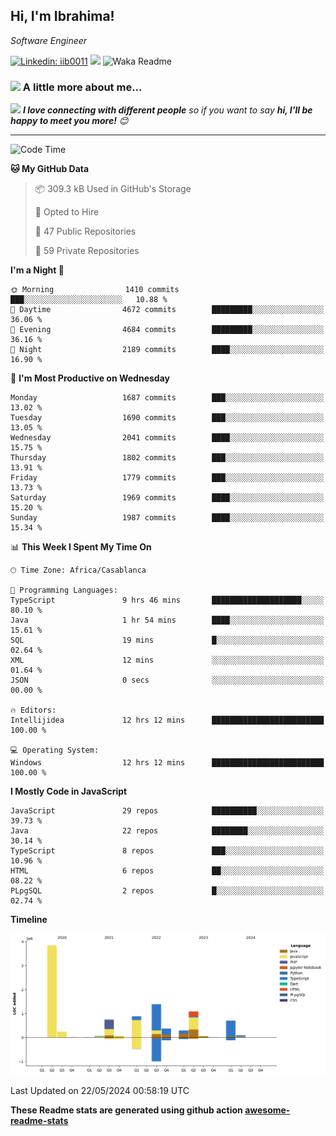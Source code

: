 <h2>Hi, I'm Ibrahima! </h2>
<p><em>Software Engineer 
</em></p>


[![Linkedin: iib0011](https://img.shields.io/badge/-iib0011-blue?style=flat-square&logo=Linkedin&logoColor=white&link=https://www.linkedin.com/in/iib0011/)](https://www.linkedin.com/in/iib0011/)
![](https://visitor-badge.glitch.me/badge?page_id=iib0011)
![Waka Readme](https://github.com/iib0011/iib0011/workflows/Waka%20Readme/badge.svg)


### <img src="https://media.giphy.com/media/VgCDAzcKvsR6OM0uWg/giphy.gif" width="50"> A little more about me...  


<img src="https://media.giphy.com/media/LnQjpWaON8nhr21vNW/giphy.gif" width="60"> <em><b>I love connecting with different people</b> so if you want to say <b>hi, I'll be happy to meet you more!</b> 😊</em>

---
<!--START_SECTION:waka-->
![Code Time](http://img.shields.io/badge/Code%20Time-3%2C332%20hrs%2046%20mins-blue)

**🐱 My GitHub Data** 

> 📦 309.3 kB Used in GitHub's Storage 
 > 
> 💼 Opted to Hire
 > 
> 📜 47 Public Repositories 
 > 
> 🔑 59 Private Repositories 
 > 
**I'm a Night 🦉** 

```text
🌞 Morning                1410 commits        ███░░░░░░░░░░░░░░░░░░░░░░   10.88 % 
🌆 Daytime                4672 commits        █████████░░░░░░░░░░░░░░░░   36.06 % 
🌃 Evening                4684 commits        █████████░░░░░░░░░░░░░░░░   36.16 % 
🌙 Night                  2189 commits        ████░░░░░░░░░░░░░░░░░░░░░   16.90 % 
```
📅 **I'm Most Productive on Wednesday** 

```text
Monday                   1687 commits        ███░░░░░░░░░░░░░░░░░░░░░░   13.02 % 
Tuesday                  1690 commits        ███░░░░░░░░░░░░░░░░░░░░░░   13.05 % 
Wednesday                2041 commits        ████░░░░░░░░░░░░░░░░░░░░░   15.75 % 
Thursday                 1802 commits        ███░░░░░░░░░░░░░░░░░░░░░░   13.91 % 
Friday                   1779 commits        ███░░░░░░░░░░░░░░░░░░░░░░   13.73 % 
Saturday                 1969 commits        ████░░░░░░░░░░░░░░░░░░░░░   15.20 % 
Sunday                   1987 commits        ████░░░░░░░░░░░░░░░░░░░░░   15.34 % 
```


📊 **This Week I Spent My Time On** 

```text
🕑︎ Time Zone: Africa/Casablanca

💬 Programming Languages: 
TypeScript               9 hrs 46 mins       ████████████████████░░░░░   80.10 % 
Java                     1 hr 54 mins        ████░░░░░░░░░░░░░░░░░░░░░   15.61 % 
SQL                      19 mins             █░░░░░░░░░░░░░░░░░░░░░░░░   02.64 % 
XML                      12 mins             ░░░░░░░░░░░░░░░░░░░░░░░░░   01.64 % 
JSON                     0 secs              ░░░░░░░░░░░░░░░░░░░░░░░░░   00.00 % 

🔥 Editors: 
Intellijidea             12 hrs 12 mins      █████████████████████████   100.00 % 

💻 Operating System: 
Windows                  12 hrs 12 mins      █████████████████████████   100.00 % 
```

**I Mostly Code in JavaScript** 

```text
JavaScript               29 repos            ██████████░░░░░░░░░░░░░░░   39.73 % 
Java                     22 repos            ████████░░░░░░░░░░░░░░░░░   30.14 % 
TypeScript               8 repos             ███░░░░░░░░░░░░░░░░░░░░░░   10.96 % 
HTML                     6 repos             ██░░░░░░░░░░░░░░░░░░░░░░░   08.22 % 
PLpgSQL                  2 repos             █░░░░░░░░░░░░░░░░░░░░░░░░   02.74 % 
```



**Timeline**

![Lines of Code chart](https://raw.githubusercontent.com/iib0011/iib0011/master/assets/bar_graph.png)


 Last Updated on 22/05/2024 00:58:19 UTC
<!--END_SECTION:waka-->

**These Readme stats are generated using github action [awesome-readme-stats](https://github.com/iib0011/waka-readme-stats)**
